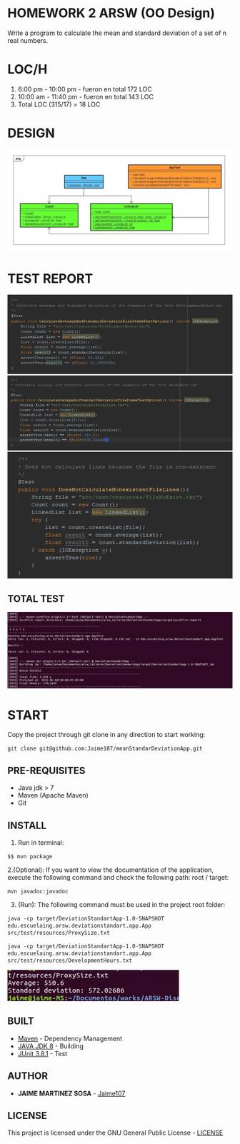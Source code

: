 # HOMEWORK 2 ARSW (OO Design)

Write a program to calculate the mean and standard deviation of a set of n real numbers.

# LOC/H

1. 6:00 pm - 10:00 pm - fueron en total  172 LOC
2. 10:00 am - 11:40 pm - fueron en total  143 LOC
3. Total LOC (315/17) =  18 LOC

# DESIGN
![Design](img/design.PNG)

# TEST REPORT
![Test1](img/test1.PNG)
![Test2](img/test2.PNG)
![Test3](img/test3.PNG)

## TOTAL TEST
![fullTest](img/fullTest.PNG)

# START

Copy the project through git clone in any direction to start working:
```
git clone git@github.com:Jaime107/meanStandarDeviationApp.git
```

## PRE-REQUISITES

* Java jdk > 7
* Maven (Apache Maven)
* Git

## INSTALL

1. Run in terminal:

```
$$ mvn package
```
2.(Optional):
If you want to view the documentation of the application, execute the following command and check the following path: root / target:

```
mvn javadoc:javadoc
```

3. (Run):
The following command must be used in the project root folder:
  
```
java -cp target/DeviationStandartApp-1.0-SNAPSHOT edu.escuelaing.arsw.deviationstandart.app.App src/test/resources/ProxySize.txt
```

```
java -cp target/DeviationStandartApp-1.0-SNAPSHOT edu.escuelaing.arsw.deviationstandart.app.App src/test/resources/DevelopmentHours.txt
```

![Proyecto](img/1.PNG)
  

## BUILT

* [Maven](https://maven.apache.org/) - Dependency Management
* [JAVA JDK 8](http://www.oracle.com/technetwork/java/javase/overview/index.html) - Building
* [JUnit 3.8.1](https://mvnrepository.com/artifact/junit/junit/3.8.1) - Test


## AUTHOR

* **JAIME MARTINEZ SOSA** - [Jaime107](git@github.com:Jaime107)


## LICENSE

This project is licensed under the GNU General Public License - [LICENSE](LICENSE) 